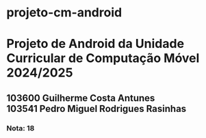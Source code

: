 # projeto-cm-android
<h1>Projeto de Android da Unidade Curricular de Computação Móvel 2024/2025</h1>
<h2>103600 Guilherme Costa Antunes<br>
103541 Pedro Miguel Rodrigues Rasinhas</h2>
<h3>Nota: 18</h3>
